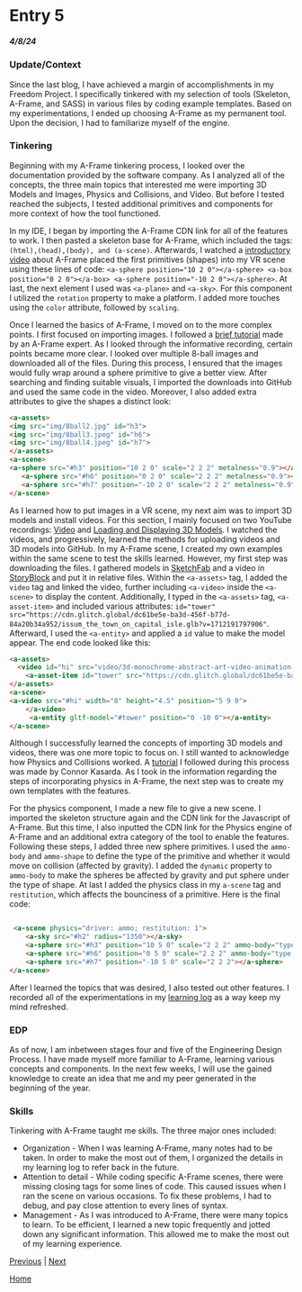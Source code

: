 # Entry 5
##### 4/8/24

### Update/Context
Since the last blog, I have achieved a margin of accomplishments in my Freedom Project. I specifically tinkered with my selection of tools (Skeleton, A-Frame, and SASS) in various files by coding example templates. Based on my experimentations, I ended up choosing A-Frame as my permanent tool. Upon the decision, I had to familiarize myself of the engine.

### Tinkering
Beginning with my A-Frame tinkering process, I looked over the documentation provided by the software company. As I analyzed all of the concepts, the three main topics that interested me were importing 3D Models and Images, Physics and Collisions, and Video. But before I tested reached the subjects, I tested additional primitives and components for more context of how the tool functioned.

In my IDE, I began by importing the A-Frame CDN link for all of the features to work. I then pasted a skeleton base for A-Frame, which included the tags: `(html),(head),(body), and (a-scene)`. Afterwards, I watched a [introductory video](https://www.youtube.com/watch?v=j-dlO71Gsqk&list=PL8MkBHej75fJD-HveDzm4xKrciC5VfYuV&index=3&t=77s) about A-Frame placed the first primitives (shapes) into my VR scene using these lines of code: `<a-sphere position="10 2 0"></a-sphere> <a-box position="0 2 0"></a-box> <a-sphere
 position="-10 2 0"></a-sphere>`. At last, the next element I used was `<a-plane>` and `<a-sky>`. For this component I utilized the `rotation` property to make a platform. I added more touches using the `color` attribute, followed by `scaling`.

 Once I learned the basics of A-Frame, I moved on to the more complex points. I first focused on importing images. I followed a [brief tutorial](https://www.youtube.com/watch?v=NYvYFtHReuElist=PL8MkBHej75fJD-HveDzm4xKrciC5VfYuV&index=8) made by an A-Frame expert. As I looked through the informative recording, certain points became more clear. I looked over multiple 8-ball images and downloaded all of the files. During this process, I ensured that the images would fully wrap around a sphere primitive to give a better view. After searching and finding suitable visuals, I imported the downloads into GitHub and used the same code in the video. Moreover, I also added extra attributes to give the shapes a distinct look:

 ``` HTML
<a-assets>
<img src="img/8ball2.jpg" id="h3">
<img src="img/8ball3.jpeg" id="h6">
<img src="img/8ball4.jpeg" id="h7">
</a-assets>
<a-scene>
<a-sphere src="#h3" position="10 2 0" scale="2 2 2" metalness="0.9"></a-sphere>
    <a-sphere src="#h6" position="0 2 0" scale="2 2 2" metalness="0.9"></a-sphere>
    <a-sphere src="#h7" position="-10 2 0" scale="2 2 2" metalness="0.9"></a-sphere>
</a-scene>
 ```
As I learned how to put images in a VR scene, my next aim was to import 3D models and install videos. For this section, I mainly focused on two YouTube recordings: [Video](https://www.youtube.com/watch?v=5KjyTU07EHo&list=PL8MkBHej75fJD-HveDzm4xKrciC5VfYuV&index=25&t=190s) and [Loading and Displaying 3D Models](https://www.youtube.com/watch?v=cS8uGfd_oG8&list=PL8MkBHej75fJD-HveDzm4xKrciC5VfYuV&index=13). I watched the videos, and progressively, learned the methods for uploading videos and 3D models into GitHub. In my A-Frame scene, I created my own examples within the same scene to test the skills learned. However, my first step was downloading the files. I gathered models in [SketchFab](https://sketchfab.com/) and a video in [StoryBlock](https://www.storyblocks.com/video) and put it in relative files. Within the `<a-assets>` tag, I added the `video` tag and linked the video, further including `<a-video>` inside the `<a-scene>` to display the content. Additionally, I typed in the `<a-assets>` tag, `<a-asset-item>` and included various attributes: `id="tower" src="https://cdn.glitch.global/dc61be5e-ba3d-456f-b77d-84a20b34a952/issum_the_town_on_capital_isle.glb?v=1712191797906"`.  Afterward, I used the `<a-entity>` and applied a `id` value to make the model appear. The end code looked like this:

``` HTML
<a-assets>
  <video id="hi" src="video/3d-monochrome-abstract-art-video-animation-featuring-a-surreal-chrome-sphere-c-SBV-348789757-preview.mp4" autoplay loop="true"></video>
    <a-asset-item id="tower" src="https://cdn.glitch.global/dc61be5e-ba3d-456f-b77d-84a20b34a952/issum_the_town_on_capital_isle.glb?v=1712191797906"></a-asset-item>
</a-assets>
<a-scene>
<a-video src="#hi" width="8" height="4.5" position="5 9 0">
    </a-video>
     <a-entity gltf-model="#tower" position="0 -10 0"></a-entity>
</a-scene>

```

Although I successfully learned the concepts of importing 3D models and videos, there was one more topic to focus on. I still wanted to acknowledge how Physics and Collisions worked. A [tutorial](https://www.youtube.com/watch?v=CsXNfoXEJ2w) I followed during this process was made by Connor Kasarda. As I took in the information regarding the steps of incorporating physics in A-Frame, the next step was to create my own templates with the features.


For the physics component, I made a new file to give a new scene. I imported the skeleton structure again and the CDN link for the Javascript of A-Frame. But this time, I also inputted the CDN link for the Physics engine of A-Frame and an additional extra category of the tool to enable the features. Following these steps, I added three new sphere primitives. I used the `ammo-body` and `ammo-shape` to define the type of the primitive and whether it would move on collision (affected by gravity). I added the `dynamic` property to `ammo-body` to make the spheres be affected by gravity and put sphere under the type of shape. At last I added the physics class in my `a-scene` tag and `restitution`, which affects the bounciness of a primitive. Here is the final code:


``` HTML

 <a-scene physics="driver: ammo; restitution: 1">
    <a-sky src="#h2" radius="1350"></a-sky>
    <a-sphere src="#h3" position="10 5 0" scale="2 2 2" ammo-body="type: dynamic" ammo-shape="type: sphere"></a-sphere>
    <a-sphere src="#h6" position="0 5 0" scale="2 2 2" ammo-body="type: dynamic" ammo-shape="type: sphere"></a-sphere>
    <a-sphere src="#h7" position="-10 5 0" scale="2 2 2"></a-sphere>
</a-scene>
```

After I learned the topics that was desired, I also tested out other features. I recorded all of the experimentations in my [learning log](../tool/learning-log.md) as a way keep my mind refreshed.


### EDP
As of now, I am inbetween stages four and five of the Engineering Design Process. I have made myself more familiar to A-Frame, learning various concepts and components. In the next few weeks, I will use the gained knowledge to create an idea that me and my peer generated in the beginning of the year.

### Skills
Tinkering with A-Frame taught me skills. The three major ones included:

* Organization - When I was learning A-Frame, many notes had to be taken. In order to make the most out of them, I organized the details in my learning log to refer back in the future.
* Attention to detail - While coding specific A-Frame scenes, there were missing closing tags for some lines of code. This caused issues when I ran the scene on various occasions. To fix these problems, I had to debug, and pay close attention to every lines of syntax.
* Management - As I was introduced to A-Frame, there were many topics to learn. To be efficient, I learned a new topic frequently and jotted down any significant information. This allowed me to make the most out of my learning experience.




[Previous](entry04.md) | [Next](entry06.md)

[Home](../README.md)
